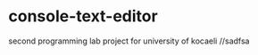 console-text-editor
===================

second programming lab project for university of kocaeli
//sadfsa
